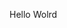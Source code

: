Hello Wolrd
























































































































































































































































































































































































































































































































































































































































































































































































































































































































































































































































































































































































































































































































































































































































































































































































































































































































































































































































































































































































































































































































































































































































































































































































































































































































































































































































































































































































































































































































































































































































































































































































































































































































































































































































































































































































































































































































































































































































































































































































































































































































































































































































































































































































































































































































































































































































































































































































































































































































































































































































































































































































































































































































































































































































































































































































































































































































































